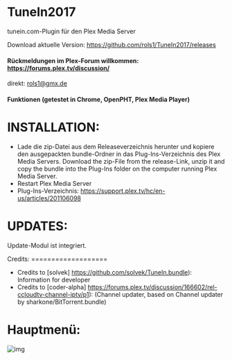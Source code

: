 TuneIn2017
==================
tunein.com-Plugin für den Plex Media Server

Download aktuelle Version: https://github.com/rols1/TuneIn2017/releases

#### Rückmeldungen im Plex-Forum willkommen: https://forums.plex.tv/discussion/
direkt: rols1@gmx.de 
  
#### Funktionen (getestet in Chrome, OpenPHT, Plex Media Player)



INSTALLATION:
===================  
- Lade die zip-Datei aus dem Releaseverzeichnis herunter und kopiere den ausgepackten bundle-Ordner in das Plug-Ins-Verzeichnis des Plex Media Servers.
  Download the zip-File from the release-Link, unzip it and copy the bundle into the Plug-Ins folder on the computer running Plex Media Server.
- Restart Plex Media Server
- Plug-Ins-Verzeichnis: https://support.plex.tv/hc/en-us/articles/201106098

UPDATES:
===================  
Update-Modul ist integriert.

Credits:
===================  
- Credits to [solvek] https://github.com/solvek/TuneIn.bundle): Information for developer
- Credits to [coder-alpha] https://forums.plex.tv/discussion/166602/rel-ccloudtv-channel-iptv/p1): (Channel updater, based on Channel updater by sharkone/BitTorrent.bundle)

 
Hauptmenü:
===================  
![img]()




